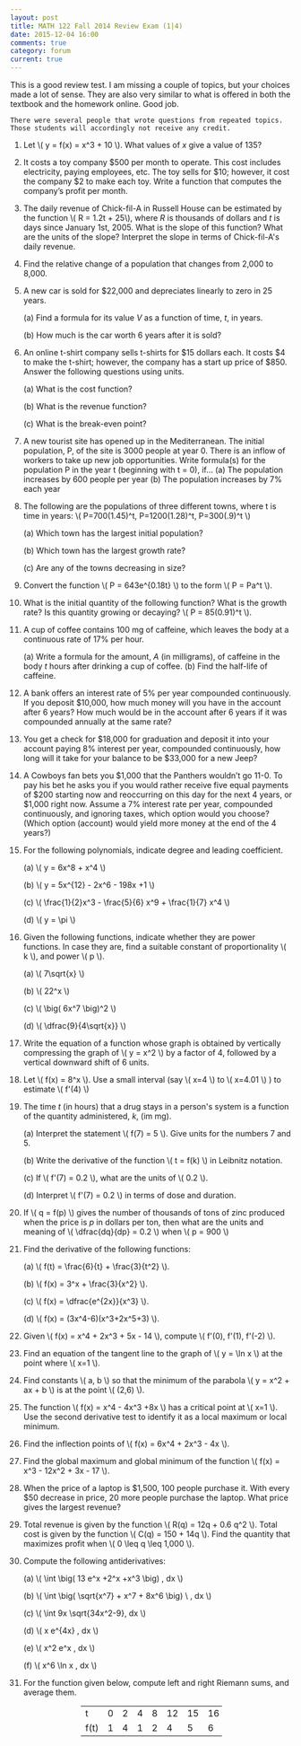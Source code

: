 ```yaml
---
layout: post
title: MATH 122 Fall 2014 Review Exam (1|4)
date: 2015-12-04 16:00
comments: true
category: forum
current: true
---
```


<div class="well">
	This is a good review test.  I am missing a couple of topics, but your choices made a lot of sense.  They are also very similar to what is offered in both the textbook and the homework online.  Good job. <br />

	There were several people that wrote questions from repeated topics.  Those students will accordingly not receive any credit.
</div>

1. Let <span>\\( y = f(x) = x^3 + 10 \\)</span>.  What values of *x* give a value of 135?

2. It costs a toy company $500 per month to operate.  This cost includes electricity, paying employees, etc. The toy sells for $10; however, it cost the company $2 to make each toy. Write a function that computes the company’s profit per month.  

3. The daily revenue of Chick-fil-A in Russell House can be estimated by the function <span>\\( R = 1.2t + 25\\)</span>, where *R* is thousands of dollars and *t* is days since January 1st, 2005. What is the slope of this function? What are the units of the slope? Interpret the slope in terms of Chick-fil-A's daily revenue.

4. Find the relative change of a population that changes from 2,000 to 8,000. 

5. A new car is sold for $22,000 and depreciates linearly to zero in 25 years.

	(a) Find a formula for its value *V* as a function of time, *t*, in years.

	(b)	How much is the car worth 6 years after it is sold?

6. An online t-shirt company sells t-shirts for $15 dollars each. It costs $4 to make the t-shirt; however, the company has a start up price of $850. Answer the following questions using units.

	(a) What is the cost function?

	(b) What is the revenue function?

	(c) What is the break-even point?

7. A new tourist site has opened up in the Mediterranean. The initial population, P, of the site is 3000 people at year 0. There is an inflow of workers to take up new job opportunities. Write formula(s) for the population P in the year t (beginning with t = 0), if...
	(a)	The population increases by 600 people per year
	(b)	The population increases by 7% each year

8. The following are the populations of three different towns, where t is time in years:
	<span>\\( P=700(1.45)^t, P=1200(1.28)^t,  P=300(.9)^t \\)</span>

	(a)	Which town has the largest initial population?

	(b)	Which town has the largest growth rate?  

	(c)	Are any of the towns decreasing in size?

9. Convert the function <span>\\( P = 643e^{0.18t} \\)</span> to the form <span>\\( P = Pa^t \\)</span>.

10. What is the initial quantity of the following function? What is the growth rate? Is this quantity growing or decaying? 
<span>\\( P = 85(0.91)^t \\)</span>.

11. A cup of coffee contains 100 mg of caffeine, which leaves the body at a continuous rate of 17% per hour.

	(a) Write a formula for the amount, *A* (in milligrams), of caffeine in the body *t* hours after drinking a cup of coffee.
	(b) Find the half-life of caffeine.

12. A bank offers an interest rate of 5% per year compounded continuously. If you deposit $10,000, how much money will you have in the account after 6 years? How much would be in the account after 6 years if it was compounded annually at the same rate?

13. You get a check for $18,000 for graduation and deposit it into your account paying 8% interest per year, compounded continuously, how long will it take for your balance to be $33,000 for a new Jeep?

14. A Cowboys fan bets you $1,000 that the Panthers wouldn’t go 11-0. To pay his bet he asks you if you would rather receive five equal payments of $200 starting now and reoccurring on this day for the next 4 years, or $1,000 right now. Assume a 7% interest rate per year, compounded continuously, and ignoring taxes, which option would you choose? (Which option (account) would yield more money at the end of the 4 years?)

1. For the following polynomials, indicate degree and leading coefficient.

	(a) <span>\\( y = 6x^8 + x^4 \\)</span>

	(b) <span>\\( y = 5x^{12} - 2x^6 - 198x +1 \\)</span>

	(c) <span>\\( \frac{1}{2}x^3 - \frac{5}{6} x^9 + \frac{1}{7} x^4 \\)</span>

	(d) <span>\\( y = \pi \\)</span>

2. Given the following functions, indicate whether they are power functions.  In case they are, find a suitable constant of proportionality <span>\\( k \\)</span>, and power <span>\\( p \\)</span>.

	(a) <span>\\( 7\sqrt{x} \\)</span>

	(b) <span>\\( 22^x \\)</span>

	(c) <span>\\( \big( 6x^7 \big)^2 \\)</span>

	(d) <span>\\( \dfrac{9}{4\sqrt{x}} \\)</span>

3. Write the equation of a function whose graph is obtained by vertically compressing the graph of <span>\\( y = x^2 \\)</span> by a factor of 4, followed by a vertical downward shift of 6 units.

4. Let <span>\\( f(x) = 8^x \\)</span>.  Use a small interval (say <span>\\( x=4 \\)</span> to <span>\\( x=4.01 \\)</span> ) to estimate <span>\\( f'(4) \\)</span>

5. The time *t* (in hours) that a drug stays in a person's system is a function of the quantity administered, *k*, (im mg).

	(a) Interpret the statement <span>\\( f(7) = 5 \\)</span>.  Give units for the numbers 7 and 5.

	(b) Write the derivative of the function <span>\\( t = f(k) \\)</span> in Leibnitz notation.

	(c) If <span>\\( f'(7) = 0.2 \\)</span>, what are the units of <span>\\( 0.2 \\)</span>.

	(d) Interpret <span>\\( f'(7) = 0.2 \\)</span> in terms of dose and duration. 

6. If <span>\\( q = f(p) \\)</span> gives the number of thousands of tons of zinc produced when the price is *p* in dollars per ton, then what are the units and meaning of <span>\\( \dfrac{dq}{dp} = 0.2 \\)<span> when <span>\\( p = 900 \\)</span>

7. Find the derivative of the following functions:

	(a) <span>\\( f(t) = \frac{6}{t} + \frac{3}{t^2} \\)<span>.

	(b) <span>\\( f(x) = 3^x + \frac{3}{x^2} \\)</span>.

	(c) <span>\\( f(x) = \dfrac{e^{2x}}{x^3} \\)</span>.

	(d) <span>\\( f(x) = (3x^4-6)(x^3+2x^5+3) \\)</span>.

8. Given <span>\\( f(x) = x^4 + 2x^3 + 5x - 14 \\)</span>, compute <span>\\( f'(0), f'(1), f'(-2) \\)</span>.

9. Find an equation of the tangent line to the graph of <span>\\( y = \ln x \\)</span> at the point where <span>\\( x=1 \\)</span>.

10. Find constants <span>\\( a, b \\)<span> so that the minimum of the parabola <span>\\( y = x^2 + ax + b \\)</span> is at the point <span>\\( (2,6) \\)</span>.

11. The function <span>\\( f(x) = x^4 - 4x^3 +8x \\)</span> has a critical point at <span>\\( x=1 \\)</span>.  Use the second derivative test to identify it as a local maximum or local minimum. 

12. Find the inflection points of <span>\\( f(x) = 6x^4 + 2x^3 - 4x \\)</span>.

13. Find the global maximum and global minimum of the function <span>\\( f(x) = x^3 - 12x^2 + 3x - 17 \\)</span>.

14. When the price of a laptop is $1,500, 100 people purchase it.  With every $50 decrease in price, 20 more people purchase the laptop.  What price gives the largest revenue?

15. Total revenue is given by the function <span>\\( R(q) = 12q + 0.6 q^2 \\).  Total cost is given by the function <span>\\( C(q) = 150 + 14q \\)</span>.  Find the quantity that maximizes profit when <span>\\( 0 \leq q \leq 1,000 \\)</span>.

16. Compute the following antiderivatives:

	(a) <span>\\( \int \big( 13 e^x +2^x +x^3 \big) \, dx \\)</span>

	(b) <span>\\( \int \big( \sqrt{x^7} + x^7 + 8x^6 \big) \ \, dx \\)</span>

	(c) <span>\\( \int 9x \sqrt{34x^2-9}\, dx \\)</span>

	(d) <span>\\( x e^{4x} \, dx \\)</span>

	(e) <span>\\( x^2 e^x \, dx \\)</span>

	(f) <span>\\( x^6 \ln x \, dx \\)</span>

17. For the function given below, compute left and right Riemann sums, and average them.

<div style="text-align:center;">
		<table class="table table-bordered" style="width:50%; margin-left:auto; margin-right:auto;">
			<tr>
				<td> t</td><td>	0</td><td>	2</td><td>4</td><td>8</td><td>12</td><td>15</td><td>16</td>
			</tr>
			<tr>
				<td>f(t)</td><td>1</td><td>4</td><td>1</td><td>2</td><td>4</td><td>5</td><td>6</td>
			</tr>
		</table>
	</div>

